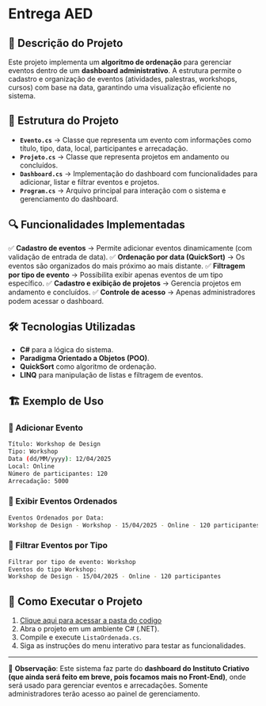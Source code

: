 # Entrega AED

## 📌 Descrição do Projeto
Este projeto implementa um **algoritmo de ordenação** para gerenciar eventos dentro de um **dashboard administrativo**. A estrutura permite o cadastro e organização de eventos (atividades, palestras, workshops, cursos) com base na data, garantindo uma visualização eficiente no sistema.

## 📂 Estrutura do Projeto
- **`Evento.cs`** → Classe que representa um evento com informações como título, tipo, data, local, participantes e arrecadação.
- **`Projeto.cs`** → Classe que representa projetos em andamento ou concluídos.
- **`Dashboard.cs`** → Implementação do dashboard com funcionalidades para adicionar, listar e filtrar eventos e projetos.
- **`Program.cs`** → Arquivo principal para interação com o sistema e gerenciamento do dashboard.

## 🔍 Funcionalidades Implementadas
✅ **Cadastro de eventos** → Permite adicionar eventos dinamicamente (com validação de entrada de data).
✅ **Ordenação por data (QuickSort)** → Os eventos são organizados do mais próximo ao mais distante.
✅ **Filtragem por tipo de evento** → Possibilita exibir apenas eventos de um tipo específico.
✅ **Cadastro e exibição de projetos** → Gerencia projetos em andamento e concluídos.
✅ **Controle de acesso** → Apenas administradores podem acessar o dashboard.

## 🛠 Tecnologias Utilizadas
- **C#** para a lógica do sistema.
- **Paradigma Orientado a Objetos (POO)**.
- **QuickSort** como algoritmo de ordenação.
- **LINQ** para manipulação de listas e filtragem de eventos.

## 🏗 Exemplo de Uso
### 🔹 Adicionar Evento
```sh
Título: Workshop de Design
Tipo: Workshop
Data (dd/MM/yyyy): 12/04/2025
Local: Online
Número de participantes: 120
Arrecadação: 5000
```
### 🔹 Exibir Eventos Ordenados
```sh
Eventos Ordenados por Data:
Workshop de Design - Workshop - 15/04/2025 - Online - 120 participantes - R$5000
```
### 🔹 Filtrar Eventos por Tipo
```sh
Filtrar por tipo de evento: Workshop
Eventos do tipo Workshop:
Workshop de Design - 15/04/2025 - Online - 120 participantes
```

## 🚀 Como Executar o Projeto
1. [Clique aqui para acessar a pasta do codigo](https://github.com/2025-1-NADS2/Projeto6/blob/main/src/Back-End/Entrega%201/Algoritmos%20e%20Estrutura%20de%20Dados/ListaOrdenada.cs)
2. Abra o projeto em um ambiente C# (.NET).
3. Compile e execute `ListaOrdenada.cs`.
4. Siga as instruções do menu interativo para testar as funcionalidades.

---
📌 **Observação**: Este sistema faz parte do **dashboard do Instituto Criativo (que ainda será feito em breve, pois focamos mais no Front-End)**, onde será usado para gerenciar eventos e arrecadações. Somente administradores terão acesso ao painel de gerenciamento.
